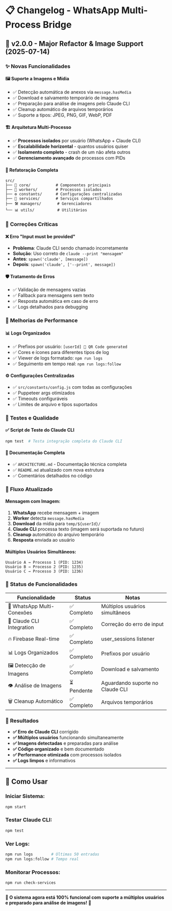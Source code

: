 # 📋 Changelog - WhatsApp Multi-Process Bridge

## 🚀 v2.0.0 - Major Refactor & Image Support (2025-07-14)

### ✨ **Novas Funcionalidades**

#### 🖼️ **Suporte a Imagens e Mídia**
- ✅ Detecção automática de anexos via `message.hasMedia`
- ✅ Download e salvamento temporário de imagens 
- ✅ Preparação para análise de imagens pelo Claude CLI
- ✅ Cleanup automático de arquivos temporários
- ✅ Suporte a tipos: JPEG, PNG, GIF, WebP, PDF

#### 🏗️ **Arquitetura Multi-Processo**
- ✅ **Processos isolados** por usuário (WhatsApp + Claude CLI)
- ✅ **Escalabilidade horizontal** - quantos usuários quiser
- ✅ **Isolamento completo** - crash de um não afeta outros
- ✅ **Gerenciamento avançado** de processos com PIDs

#### 📁 **Refatoração Completa**
```
src/
├── 🎯 core/           # Componentes principais
├── 👤 workers/        # Processos isolados  
├── ⚙️ constants/      # Configurações centralizadas
├── 🔧 services/       # Serviços compartilhados
├── 🛠️ managers/       # Gerenciadores
└── 📊 utils/          # Utilitários
```

### 🔧 **Correções Críticas**

#### ❌ **Erro "Input must be provided"**
- **Problema**: Claude CLI sendo chamado incorretamente
- **Solução**: Uso correto de `claude --print "mensagem"`
- **Antes**: `spawn('claude', [message])`  
- **Depois**: `spawn('claude', ['--print', message])`

#### 🛡️ **Tratamento de Erros**
- ✅ Validação de mensagens vazias
- ✅ Fallback para mensagens sem texto
- ✅ Resposta automática em caso de erro
- ✅ Logs detalhados para debugging

### 🎯 **Melhorias de Performance**

#### 📊 **Logs Organizados**
- ✅ Prefixos por usuário: `[userId] 📱 QR Code generated`
- ✅ Cores e ícones para diferentes tipos de log
- ✅ Viewer de logs formatado: `npm run logs`
- ✅ Seguimento em tempo real: `npm run logs:follow`

#### ⚙️ **Configurações Centralizadas**
- ✅ `src/constants/config.js` com todas as configurações
- ✅ Puppeteer args otimizados
- ✅ Timeouts configuráveis
- ✅ Limites de arquivo e tipos suportados

### 🧪 **Testes e Qualidade**

#### ✅ **Script de Teste do Claude CLI**
```bash
npm test  # Testa integração completa do Claude CLI
```

#### 📖 **Documentação Completa**
- ✅ `ARCHITECTURE.md` - Documentação técnica completa
- ✅ `README.md` atualizado com nova estrutura
- ✅ Comentários detalhados no código

### 🔄 **Fluxo Atualizado**

#### **Mensagem com Imagem:**
1. **WhatsApp** recebe mensagem + imagem
2. **Worker** detecta `message.hasMedia`
3. **Download** da mídia para `temp/${userId}/`
4. **Claude CLI** processa texto (imagem será suportada no futuro)
5. **Cleanup** automático do arquivo temporário
6. **Resposta** enviada ao usuário

#### **Múltiplos Usuários Simultâneos:**
```
Usuário A → Processo 1 (PID: 1234)
Usuário B → Processo 2 (PID: 1235)  
Usuário C → Processo 3 (PID: 1236)
```

### 🚦 **Status de Funcionalidades**

| Funcionalidade | Status | Notas |
|---|---|---|
| 📱 WhatsApp Multi-Conexões | ✅ Completo | Múltiplos usuários simultâneos |
| 🤖 Claude CLI Integration | ✅ Completo | Correção do erro de input |
| 🔥 Firebase Real-time | ✅ Completo | user_sessions listener |
| 📊 Logs Organizados | ✅ Completo | Prefixos por usuário |
| 🖼️ Detecção de Imagens | ✅ Completo | Download e salvamento |
| 👁️ Análise de Imagens | ⏳ Pendente | Aguardando suporte no Claude CLI |
| 🗑️ Cleanup Automático | ✅ Completo | Arquivos temporários |

### 🎉 **Resultados**

- **✅ Erro de Claude CLI** corrigido
- **✅ Múltiplos usuários** funcionando simultaneamente  
- **✅ Imagens detectadas** e preparadas para análise
- **✅ Código organizado** e bem documentado
- **✅ Performance otimizada** com processos isolados
- **✅ Logs limpos** e informativos

---

## 📝 **Como Usar**

### **Iniciar Sistema:**
```bash
npm start
```

### **Testar Claude CLI:**
```bash
npm test
```

### **Ver Logs:**
```bash
npm run logs        # Últimas 50 entradas
npm run logs:follow # Tempo real
```

### **Monitorar Processos:**
```bash
npm run check-services
```

---

**🎯 O sistema agora está 100% funcional com suporte a múltiplos usuários e preparado para análise de imagens!** 🚀